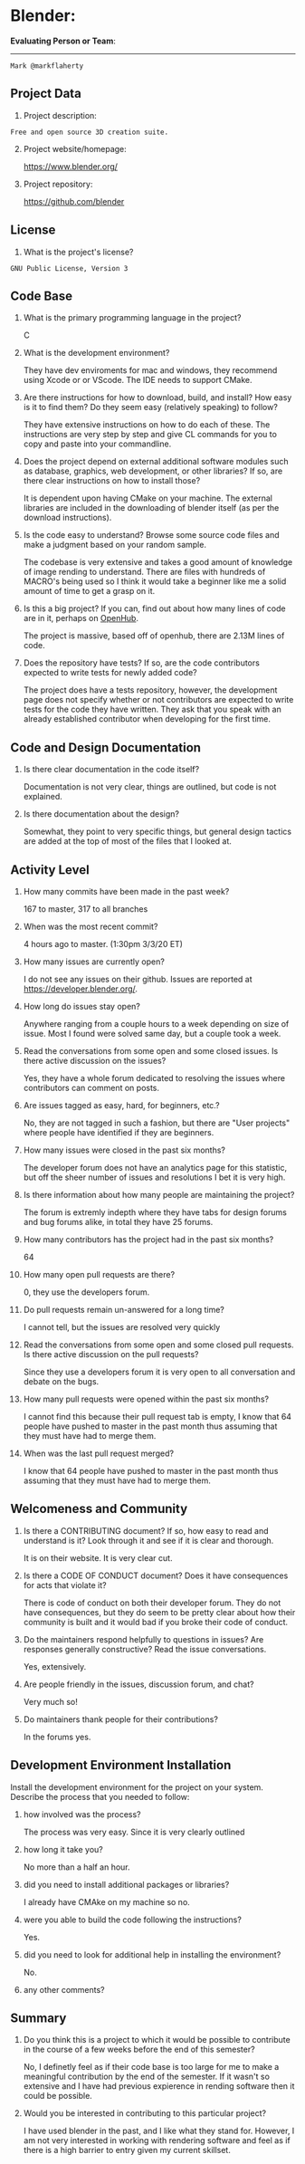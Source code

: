 # Blender:  <!-- replace with the project name -->   



**Evaluating Person or Team**:
<!-- list your first name and github user-name-->

---
	Mark @markflaherty

## Project Data

1. Project description: <br>
<!--
What is the purpose of this project? What does the code do? What type of users
does it have?
-->
	Free and open source 3D creation suite.


2. Project website/homepage:

	https://www.blender.org/

3. Project repository:

	https://github.com/blender


## License

1. What is the project's license? <br>
<!--
In most repositories there will be a file named LICENSE or something similar in
the root level of the repository. This is the one to examine. There may be
different licenses on specific files, but the project will have a main license.
-->
	GNU Public License, Version 3


## Code Base


1. What is the primary programming language in the project?

	C

2. What is the development environment? <br>
	<!--
	For example, is it Gnu C++ on Linux?
	Is it a Windows 10 application? Does one need to develop in a virtual machine?
	-->
	They have dev enviroments for mac and windows, they recommend using Xcode or or VScode. The IDE needs to support CMake.

3. Are there instructions for how to download, build, and install? How easy is it
to find them? Do they seem easy (relatively speaking) to follow? <br>

	They have extensive instructions on how to do each of these. The instructions are very step by step and give CL commands for you to copy and paste into your commandline.

4. Does the project depend on external additional software modules such as
database,  graphics, web development, or other libraries? If so, are there clear instructions on how to install those? <br>

	It is dependent upon having CMake on your machine. The external libraries are included in the downloading of blender itself (as per the download instructions).

5. Is the code easy to understand? Browse some source code files and make
a judgment based on your random sample. <br>

	The codebase is very extensive and takes a good amount of knowledge of image rending to understand. There are files with hundreds of MACRO's being used so I think it would take a beginner like me a solid amount of time to get a grasp on it.

6. Is this a big project? If you can, find out about how many lines of code
are in it, perhaps on [OpenHub](https://www.openhub.net/). <br>

	The project is massive, based off of openhub, there are 2.13M lines of code.


7. Does the repository have tests? If so, are the code contributors expected to write tests for newly added code? <br>

	The project does have a tests repository, however, the development page does not specify whether or not contributors are expected to write tests for the code they have written. They ask that you speak with an already established contributor when developing for the first time.



## Code and Design Documentation
1. Is there clear documentation in the code itself? <br>

	Documentation is not very clear, things are outlined, but code is not explained.

2. Is there documentation about the design?  <br>

	Somewhat, they point to very specific things, but general design tactics are added at the top of most of the files that I looked at.


## Activity Level


1. How many commits have been made in the past week? <br>

	167 to master, 317 to all branches 

2. When was the most recent commit? <br>

	4 hours ago to master. (1:30pm 3/3/20 ET)

3. How many issues are currently open? <br>

	I do not see any issues on their github. Issues are reported at https://developer.blender.org/. 

4. How long do issues stay open? <br>
	<!--
	Take the five closed issues (they can be most recently closed or a sample distributed over time) and look at when each was first reported.
	Compute the number of days that each was open and take the average.
	-->
	Anywhere ranging from a couple hours to a week depending on size of issue. Most I found were solved same day, but a couple took a week.

5. Read the conversations from some open and some closed issues. Is there active discussion on the issues? <br>

	Yes, they have a whole forum dedicated to resolving the issues where contributors can comment on posts.

6. Are issues tagged as easy, hard, for beginners, etc.? <br>

	No, they are not tagged in such a fashion, but there are "User projects" where people have identified if they are beginners.

7. How many issues were closed in the past six months? <br>

	The developer forum does not have an analytics page for this statistic, but off the sheer number of issues and resolutions I bet it is very high.

8. Is there information about how many people are maintaining the project? <br>

	The forum is extremly indepth where they have tabs for design forums and bug forums alike, in total they have 25 forums.

9. How many contributors has the project had in the past six months? <br>
	
	64

10. How many open pull requests are there? <br>

	0, they use the developers forum.

11. Do pull requests remain un-answered for a long time? <br>
	<!--
	Look at the closed pull requests to see how long they stayed open.
	Take the five closed pull requests  (they can be most recently closed or a sample distributed over time) and look at when each was first created.
	Compute the number of days that each was open and take the average.
	-->
	I cannot tell, but the issues are resolved very quickly

12. Read the conversations from some open and some closed pull requests.  Is there active discussion on the pull requests? <br>

	Since they use a developers forum it is very open to all conversation and debate on the bugs.

13. How many pull requests were opened within the past six months? <br>

	I cannot find this because their pull request tab is empty, I know that 64 people have pushed to master in the past month thus assuming that they must have had to merge them.

14. When was the last  pull request  merged? <br>

	I know that 64 people have pushed to master in the past month thus assuming that they must have had to merge them.


## Welcomeness and Community

1. Is there a CONTRIBUTING document? If so, how easy to read and understand is it?
Look through it and see if it is clear and thorough. <br>

	It is on their website. It is very clear cut.

2. Is there a CODE OF CONDUCT document? Does it have consequences for acts that
violate it? <br>

	There is code of conduct on both their developer forum. They do not have consequences, but they do seem to be pretty clear about how their community is built and it would bad if you broke their code of conduct.

3. Do the maintainers respond helpfully to questions in issues?
Are responses generally constructive? Read the issue conversations. <br>

	Yes, extensively. 

4. Are people friendly in the issues, discussion forum, and chat? <br>

	Very much so!

5. Do maintainers thank people for their contributions? <br>

	In the forums yes.


## Development Environment Installation

Install the development environment for the project on your system.
Describe the process that you needed to follow:

1. how involved was the process? <br>

	The process was very easy. Since it is very clearly outlined

2. how long it take you? <br>

	No more than a half an hour.

3. did you need to install additional packages or libraries? <br>

	I already have CMAke on my machine so no.

4. were you able to build the code following the instructions? <br>

	Yes.

5. did you need to look for additional help in installing the environment? <br>

	No. 

6. any other comments? <br>




## Summary
1. Do you think  this is a project to which it would be possible to contribute
in the course of a few weeks before the end of this semester? <br>
	<!--
	Explain your position. Do NOT simply say 'yes or 'no'.
	-->

	No, I definetly feel as if their code base is too large for me to make a meaningful contribution by the end of the semester. If it wasn't so extensive and I have had previous expierence in rending software then it could be possible.

2. Would you be interested in contributing to this particular project? <br>

	I have used blender in the past, and I like what they stand for. However, I am not very interested in working with rendering software and feel as if there is a high barrier to entry given my current skillset.
	<!--
	Explain why you would or would not be interested in contributing to this project. Do NOT simply say 'yes or 'no'.
	-->
